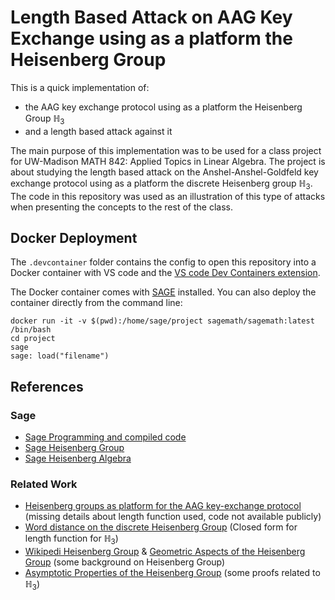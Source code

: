 # Length Based Attack on AAG Key Exchange using as a platform the Heisenberg Group

This is a quick implementation of:
- the AAG key exchange protocol using as a platform the Heisenberg Group
$\mathbb{H}_3$
- and a length based attack against it

The main purpose of this implementation was to be used for a class project for
UW-Madison MATH 842: Applied Topics in Linear Algebra. The project is about
studying the length based attack on the Anshel-Anshel-Goldfeld key exchange
protocol using as a platform the discrete Heisenberg group $\mathbb{H}_3$. The
code in this repository was used as an illustration of this type of attacks when
presenting the concepts to the rest of the class.

## Docker Deployment

The `.devcontainer` folder contains the config to open this repository into a
Docker container with VS code and the [VS code Dev Containers
extension](https://code.visualstudio.com/docs/devcontainers/containers).

The Docker container comes with [SAGE](https://www.sagemath.org/) installed. You
can also deploy the container directly from the command line:
```
docker run -it -v $(pwd):/home/sage/project sagemath/sagemath:latest /bin/bash
cd project
sage
sage: load("filename")
```

## References

### Sage
- [Sage Programming and compiled
  code](https://doc.sagemath.org/html/en/tutorial/programming.html)
- [Sage Heisenberg Group](https://doc.sagemath.org/html/en/reference/groups/sage/groups/matrix_gps/heisenberg.html)
- [Sage Heisenberg
  Algebra](https://doc.sagemath.org/html/en/reference/algebras/sage/algebras/lie_algebras/heisenberg.html)

### Related Work
- [Heisenberg groups as platform for the AAG key-exchange
  protocol](https://arxiv.org/pdf/1403.4165.pdf) (missing details about length
  function used, code not available publicly)
- [Word distance on the discrete Heisenberg Group](https://www.semanticscholar.org/paper/Word-distance-on-the-discrete-Heisenberg-group-Blachere/e5a76207e21df5c30a8803f7a5efc178478a8969) (Closed form for length function for $\mathbb{H}_3$)
- [Wikipedi Heisenberg Group](https://en.wikipedia.org/wiki/Heisenberg_group) & [Geometric Aspects of the Heisenberg
  Group](https://www.math.arizona.edu/~ura-reports/061/Pate.John/Final.pdf)
  (some background on Heisenberg Group)
- [Asymptotic Properties of the Heisenberg
  Group](https://doi.org/10.1023/A%3A1015306413677) (some proofs related to $\mathbb{H}_3$)

